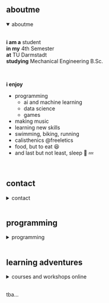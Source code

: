 ## aboutme

<details open>
<summary>aboutme</summary><br>

  <b>i am a</b> student <br>
  <b>in my</b> 4th Semester <br>
  <b>at</b> TU Darmstadt <br>
  <b>studying</b> Mechanical Engineering B.Sc. <br>
  
  <br>
  
  <b>i enjoy</b>
  <ul>
  <li> programming
    <ul><li> ai and machine learning</li>
     <li> data science</li>
     <li> games</li></ul></li>
  <li> making music</li>
  <li> learning new skills</li>
  <li>swimming, biking, running</li>
  <li> calisthenics @freeletics</li>
  <li> food, but to eat 😆 </li>
  <li> and last but not least, sleep 🛌 💤 </li>
  </ul>

</details><br>


## contact

<details>
<summary>contact</summary><br>
  <b>email</b> <a href="mailto:amitavcmostafa@gmx.de">amitavcmostafa@gmx.de</a><br>
  <b>mobile</b> +49-15-224-00-12-24<br>
  <b>github</b> <a href="https://github.com/semibroiled" target="_blank">https://github.com/semibroiled</a><br>
  <b>kaggle</b> <a href="https://www.kaggle.com/semibroiled" target="_blank">https://www.kaggle.com/semibroiled</a><br>

</details><br>


## programming

<details>
<summary>programming</summary><br>

  <b>i try to dabble in </b><br><br>
  Python<br> <b>including</b> numpy, pandas, pyplot, sklearn, etc.,<br>
  MATLAB<br> <b>including</b> Simulink, <br>
  Javascript/Typescript<br> <b>including</b> angular, react, jquery, html, etc. <b>and</b><br> 
  Latex
  
  
  
</details><br>

## learning adventures

<details>
<summary>courses and workshops online</summary><br>

  <b>recently i taught myself</b><br><br>
  Python<br> <b>on</b> Kaggle <b>and got</b> this<br>
  Intro to Machine Learning<br> <b>on</b> Kaggle <b>and got</b> this<br>
  Intermediate Machine Learning<br> <b>on</b> Kaggle <b>and got</b> this<br> 

  
  
  
</details><br>


tba...

